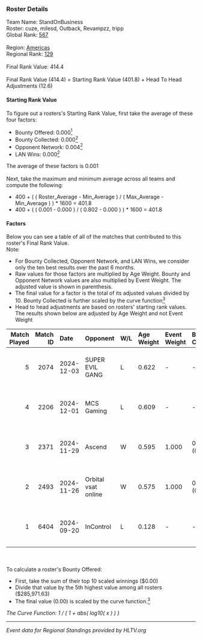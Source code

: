 ### Roster Details<br />
Team Name: StandOnBusiness<br />
Roster: cuze, milesd, Outback, Revampzz, tripp<br />
Global Rank: [567](../../standings_global_2025_02_28.md)<br />
<br />
Region: [Americas]( ../../standings_americas_2025_02_28.md)<br />
Regional Rank: [129]( ../../standings_americas_2025_02_28.md)<br />
<br />
Final Rank Value:  414.4<br />
<br />
Final Rank Value (414.4) = Starting Rank Value (401.8) + Head To Head Adjustments (12.6)<br />

#### Starting Rank Value<br />
To figure out a rosters's Starting Rank Value, first take the average of these four factors:<br />
- Bounty Offered: 0.000[<sup>1</sup>](#table2)
- Bounty Collected: 0.000[<sup>2</sup>](#table1)
- Opponent Network: 0.004[<sup>2</sup>](#table1)
- LAN Wins: 0.000[<sup>2</sup>](#table1)

The average of these factors is 0.001<br />
<br />
Next, take the maximum and minimum average across all teams and compute the following:<br />
- 400 + ( ( Roster_Average - Min_Average ) / ( Max_Average - Min_Average ) ) * 1600 = 401.8
- 400 + ( ( 0.001 - 0.000 ) / ( 0.802 - 0.000 ) ) * 1600 = 401.8


#### Factors<br />
Below you can see a table of all of the matches that contributed to this roster's Final Rank Value.<br />
Note:<br />

- For Bounty Collected, Opponent Network, and LAN Wins, we consider only the ten best results over the past 6 months.
- Raw values for those factors are multiplied by Age Weight. Bounty and Opponent Network values are also multiplied by Event Weight. The adjusted value is shown in parenthesis.
- The final value for a factor is the total of its adjusted values divided by 10. Bounty Collected is further scaled by the curve function[<sup>3</sup>](#curveFunction)
- Head to head adjustments are based on rosters' starting rank values. The results shown below are adjusted by Age Weight and not Event Weight
<span id="table1"></span><br />


| Match Played | Match ID | Date       | Opponent            | W/L | Age Weight | Event Weight | Bounty Collected | Opponent Network | LAN Wins  | H2H Adj. | Roster                                 |
| -: | -: | :- | :- | :- | :- | :- | :- | :- | :- | -: | :- |
|            5 |     2074 | 2024-12-03 | SUPER EVIL GANG     | L   | 0.622      | -            | -                | -                | -         |    -1.93 | cuze, milesd, Outback, Revampzz, tripp |
|            4 |     2206 | 2024-12-01 | MCS Gaming          | L   | 0.609      | -            | -                | -                | -         |    -3.64 | cuze, milesd, Outback, Revampzz, tripp |
|            3 |     2371 | 2024-11-29 | Ascend              | W   | 0.595      | 1.000        | 0.000 (0.000)    | 0.030 (0.018)    | 0 (0.000) |    11.26 | cuze, milesd, Outback, Revampzz, tripp |
|            2 |     2493 | 2024-11-26 | Orbital vsat online | W   | 0.575      | 1.000        | 0.000 (0.000)    | 0.030 (0.017)    | 0 (0.000) |     8.96 | cuze, milesd, Outback, Revampzz, tripp |
|            1 |     6404 | 2024-09-20 | InControl           | L   | 0.128      | -            | -                | -                | -         |    -2.02 | corim, cuze, milesd, Revampzz, tripp   |

<br />
<span id="table2"></span><br />
To calculate a roster's Bounty Offered:<br />

- First, take the sum of their top 10 scaled winnings ($0.00)
- Divide that value by the 5th highest value among all rosters ($285,971.63)
- The final value (0.00) is scaled by the curve function.[<sup>3</sup>](#curveFunction)

<span id="curveFunction"></span>_The Curve Function: 1 / ( 1 + abs( log10( x ) ) )_<br />

---
_Event data for Regional Standings provided by HLTV.org_<br />
